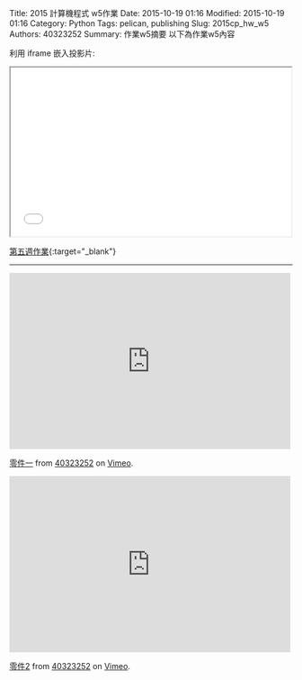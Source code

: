 Title: 2015 計算機程式 w5作業
Date: 2015-10-19 01:16
Modified: 2015-10-19 01:16
Category: Python
Tags: pelican, publishing
Slug: 2015cp_hw_w5
Authors: 40323252
Summary: 作業w5摘要
以下為作業w5內容

利用 iframe 嵌入投影片:

<iframe src="40323252_cp_w5.html" width="500" height="300"></iframe>

[第五週作業](40323252_cp_w5.html){:target="_blank"}

<hr/>
<iframe src="https://player.vimeo.com/video/144359237" width="500" height="313" frameborder="0" webkitallowfullscreen mozallowfullscreen allowfullscreen></iframe> <p><a href="https://vimeo.com/144359237">零件一</a> from <a href="https://vimeo.com/user45419779">40323252</a> on <a href="https://vimeo.com">Vimeo</a>.</p>
<iframe src="https://player.vimeo.com/video/144359238" width="500" height="313" frameborder="0" webkitallowfullscreen mozallowfullscreen allowfullscreen></iframe> <p><a href="https://vimeo.com/144359238">零件2</a> from <a href="https://vimeo.com/user45419779">40323252</a> on <a href="https://vimeo.com">Vimeo</a>.</p>
